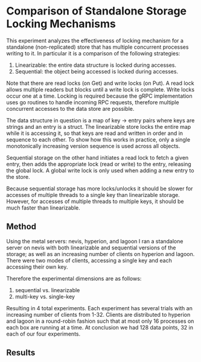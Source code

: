 # Comparison of Standalone Storage Locking Mechanisms

This experiment analyzes the effectiveness of locking mechanism for a standalone (non-replicated) store that has multiple concurrent processes writing to it. In particular it is a comparison of the following strategies:

1. Linearizable: the entire data structure is locked during accesses.
2. Sequential: the object being accessed is locked during accesses.

Note that there are read locks (on Get) and write locks (on Put). A read lock allows multiple readers but blocks until a write lock is complete. Write locks occur one at a time. Locking is required because the gRPC implementation uses go routines to handle incoming RPC requests, therefore multiple concurrent accesses to the data store are possible.

The data structure in question is a map of key -> entry pairs where keys are strings and an entry is a struct. The linearizable store locks the entire map while it is accessing it, so that keys are read and written in order and in sequence to each other. To show how this works in practice, only a single monotonically increasing version sequence is used across all objects.

Sequential storage on the other hand initiates a read lock to fetch a given entry, then adds the appropriate lock (read or write) to the entry, releasing the global lock. A global write lock is only used when adding a new entry to the store.

Because sequential storage has more locks/unlocks it should be slower for accesses of multiple threads to a single key than linearizable storage. However, for accesses of multiple threads to multiple keys, it should be much faster than linearizable.

## Method

Using the metal servers: nevis, hyperion, and lagoon I ran a standalone server on nevis with both linearizable and sequential versions of the storage; as well as an increasing number of clients on hyperion and lagoon. There were two modes of clients, accessing a single key and each accessing their own key.

Therefore the experimental dimensions are as follows:

1. sequential vs. linearizable
2. multi-key vs. single-key

Resulting in 4 total experiments. Each experiment has several trials with an increasing number of clients from 1-32. Clients are distributed to hyperion and lagoon in a round-robin fashion such that at most only 16 processes on each box are running at a time. At conclusion we had 128 data points, 32 in each of our four experiments.

## Results
